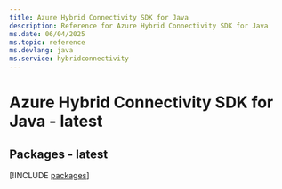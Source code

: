 ```yaml
---
title: Azure Hybrid Connectivity SDK for Java
description: Reference for Azure Hybrid Connectivity SDK for Java
ms.date: 06/04/2025
ms.topic: reference
ms.devlang: java
ms.service: hybridconnectivity
---
```

# Azure Hybrid Connectivity SDK for Java - latest
## Packages - latest
[!INCLUDE [packages](hybrid-connectivity-index.md)]
